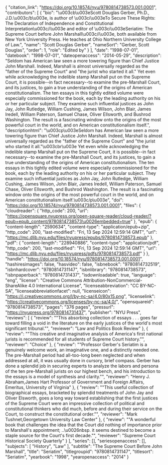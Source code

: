 {
   "citation_link": "https://doi.org/10.18574/nyu/9780814738573.001.0001",
   "contributors": [
     {
       "bio": "\u003cb\u003eScott Douglas Gerber, Ph.D., J.D.\u003c/b\u003e, is author of \u003ci\u003eTo Secure These Rights: The Declaration of Independence and Constitutional Interpretation\u003c/i\u003e and editor of \u003ci\u003eSeriatim: The Supreme Court before John Marshall\u003c/i\u003e, both available from New York University Press. He teaches at Ohio Northern University College of Law.",
       "name": "Scott Douglas Gerber",
       "nameSort": "Gerber, Scott Douglas",
       "order": 1,
       "role": "Edited by"
     }
   ],
   "date": "1998-07-01",
   "datebook": "1998-07-01",
   "dateopenaccess": "2014-05-29",
   "description": "Seldom has American law seen a more towering figure than Chief Justice John Marshall. Indeed, Marshall is almost universally regarded as the \"father of the Supreme Court\" and \"the jurist who started it all.\" Yet even while acknowledging the indelible stamp Marshall put on the Supreme Court, it is possible--in fact necessary--to examine the pre-Marshall Court, and its justices, to gain a true understanding of the origins of American constitutionalism. The ten essays in this tightly edited volume were especially commissioned for the book, each by the leading authority on his or her particular subject. They examine such influential justices as John Jay, John Rutledge, William Cushing, James Wilson, John Blair, James Iredell, William Paterson, Samuel Chase, Oliver Ellsworth, and Bushrod Washington. The result is a fascinating window onto the origins of the most powerful court in the world, and on American constitutionalism itself.",
   "descriptionhtml": "\u003cp\u003eSeldom has American law seen a more towering figure than Chief Justice John Marshall. Indeed, Marshall is almost universally regarded as the \"father of the Supreme Court\" and \"the jurist who started it all.\"\u003cbr\u003e Yet even while acknowledging the indelible stamp Marshall put on the Supreme Court, it is possible--in fact necessary--to examine the pre-Marshall Court, and its justices, to gain a true understanding of the origins of American constitutionalism. The ten essays in this tightly edited volume were especially commissioned for the book, each by the leading authority on his or her particular subject. They examine such influential justices as John Jay, John Rutledge, William Cushing, James Wilson, John Blair, James Iredell, William Paterson, Samuel Chase, Oliver Ellsworth, and Bushrod Washington. The result is a fascinating window onto the origins of the most powerful court in the world, and on American constitutionalism itself.\u003c/p\u003e",
   "doi": "https://doi.org/10.18574/nyu/9780814738573.001.0001",
   "files": {
     "cloudreader": {
       "http_code": 200,
       "url": "https://opensquare.nyupress.org/open-square-reader/cloud-reader/?epub=epub_content/9780814738573\u0026embedded=true"
     },
     "epub": {
       "content-length": "2590634",
       "content-type": "application/epub+zip",
       "http_code": 200,
       "last-modified": "Fri, 13 Sep 2024 12:59:14 GMT",
       "url": "https://mc.dlib.nyu.edu/files/nyupress/epubs/9780814738573.epub"
     },
     "pdf": {
       "content-length": "228940886",
       "content-type": "application/pdf",
       "http_code": 200,
       "last-modified": "Fri, 13 Sep 2024 12:59:14 GMT",
       "url": "https://mc.dlib.nyu.edu/files/nyupress/pdfs/9780814738573.pdf"
     }
   },
   "handle": "https://doi.org/10.18574/nyu/9780814738573.001.0001",
   "hashiresimages": false,
   "hasvideo": false,
   "isbnebook": "9780814732519",
   "isbnhardcover": "9780814731147",
   "isbnlibrary": "9780814738573",
   "isbnpaperback": "9780814731437",
   "isdownloadable": true,
   "language": "eng",
   "license": "Creative Commons Attribution-NonCommercial-ShareAlike 4.0 International License",
   "licenseabbreviation": "CC BY-NC-SA",
   "licenseabbreviationfacet": null,
   "licenseicon": "https://i.creativecommons.org/l/by-nc-sa/4.0/80x15.png",
   "licenselink": "https://creativecommons.org/licenses/by-nc-sa/4.0/",
   "opensquareid": "9780814738573",
   "pages": "376 pages",
   "pressurl": "https://nyupress.org/9780814731437",
   "publisher": "NYU Press",
   "reviews": [
     {
       "review": "\"This absorbing collection of essays . . . goes far toward filling a void in the literature on the early justices of the world's most significant tribunal.\"",
       "reviewer": "Law and Politics Book Review"
     },
     {
       "review": "\"This creative and imaginative analysis of America's first national jurists is recommended for all students of Supreme Court history.\"",
       "reviewer": "Choice"
     },
     {
       "review": "\"Professor Gerber's Seriatim is a genuinely welcome work, an imaginative one, and a distinctly needed one. The pre-Marshall period had all-too-long been neglected and when addressed at all, it was usually done in cursory, brief compass. Gerber has done a splendid job in securing experts to analyze the labors and persona of the ten pre-Marshall jurists on our highest bench, and his introduction to the essays is a model of synthesis and clarity.\"",
       "reviewer": "Henry J. Abraham,James Hart Professor of Government and Foreign Affairs, Emeritus, University of Virginia"
     },
     {
       "review": "\"This useful collection of biographical essays, bracketed by splendid treatments of John Jay and Oliver Elsworth, goes a long way toward establishing that the first justices of the Supreme Court were an impressive collection of political and constitutional thinkers who did much, before and during their service on the Court, to construct the constitutional order.\"",
       "reviewer": "Mark Tushnet,Georgetown University Law Center"
     },
     {
       "review": "\"A wonderful book that challenges the idea that the Court did nothing of importance prior to Marshall's appointment; ..\u0026nbsp. it seems destined to become a staple source for the Court's first decade.\"",
       "reviewer": "Supreme Court Historical Society Quarterly"
     }
   ],
   "series": [],
   "seriesopenaccess": [],
   "subjects": [
     "History",
     "Law"
   ],
   "subtitle": "The Supreme Court Before John Marshall",
   "title": "Seriatim",
   "titlegroupid": "9780814731147",
   "titlesort": "Seriatim",
   "yearbook": "1998",
   "yearopenaccess": "2014"
 }
